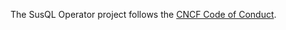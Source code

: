 The SusQL Operator project follows the [CNCF Code of Conduct](https://github.com/cncf/foundation/blob/main/code-of-conduct.md).
